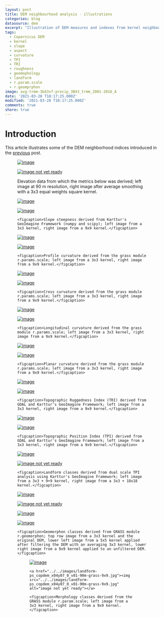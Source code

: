 ```yaml
---
layout: post
title: DEM neighbourhood analysis - illustrations
categories: blog
datasource: dem
excerpt: "Illustration of DEM measures and indexes from kernel neighbourhood analysis"
tags:
  - Copernicus DEM
  - kernel
  - slope
  - aspect
  - curvature
  - TPI
  - TRI
  - roughness
  - geomophology
  - landform
  - r.param.scale
  - r.geomprphon
image: avg-trmm-3b43v7-precip_3B43_trmm_2001-2016_A
date: '2021-03-20 T18:17:25.000Z'
modified: '2021-03-20 T18:17:25.000Z'
comments: true
share: true
---
```

<script src="https://karttur.github.io/common/assets/js/karttur/togglediv.js"></script>

# Introduction

This article illustrates some of the DEM neighborhood indices introduced in the [previous](../blog-COPDemTileProcess) post.


<figure class="half">
	<a href="../../images/dem3_copdem_x04y07_0_v01-90m.jpg"><img src="../../images/dem3_copdem_x04y07_0_v01-90m.jpg" alt="image"></a>

  <a href="../../images/dem3-shade_copdem_x04y07_0_v01-90m-3x3.jpg"><img src="../../images/dem3-shade_copdem_x04y07_0_v01-90m-3x3.jpg" alt="image not yet ready"></a>

<figcaption>Elevation data from which the metrics below was derived; left image at 90 m resolution, right image after average smoothing with a 3x3 equal weights square kernel.</figcaption>
</figure>

<figure class="half">
	<a href="../../images/slope3_copdem_x04y07_0_v01-90m-grass-3x3.jpg"><img src="../../images/slope3_copdem_x04y07_0_v01-90m-grass-3x3.jpg" alt="image"></a>

  <a href="../../images/slope3_copdem_x04y07_0_v01-90m-grass-9x9.jpg"><img src="../../images/slope3_copdem_x04y07_0_v01-90m-grass-9x9.jpg" alt="image"></a>

	<figcaption>Slope steepness derived from Karttur's GeoImagine Framework (numpy and scipy); left image from a 3x3 kernel, right image from a 9x9 kernel.</figcaption>
</figure>

<figure class="half">
	<a href="../../images/profc_copdem_x04y07_0_v01-90m-grass-3x3.jpg"><img src="../../images/profc_copdem_x04y07_0_v01-90m-grass-3x3.jpg" alt="image"></a>

  <a href="../../images/profc_copdem_x04y07_0_v01-90m-grass-9x9.jpg"><img src="../../images/profc_copdem_x04y07_0_v01-90m-grass-9x9.jpg" alt="image"></a>

	<figcaption>Profile curvature derived from the grass module r.params.scale; left image from a 3x3 kernel, right image from a 9x9 kernel.</figcaption>
</figure>

<figure class="half">
	<a href="../../images/crosc_copdem_x04y07_0_v01-90m-grass-3x3.jpg"><img src="../../images/crosc_copdem_x04y07_0_v01-90m-grass-3x3.jpg" alt="image"></a>

  <a href="../../images/crosc_copdem_x04y07_0_v01-90m-grass-9x9.jpg"><img src="../../images/crosc_copdem_x04y07_0_v01-90m-grass-9x9.jpg" alt="image"></a>

	<figcaption>Cross curvature derived from the grass module r.params.scale; left image from a 3x3 kernel, right image from a 9x9 kernel.</figcaption>
</figure>

<figure class="half">
	<a href="../../images/longc_copdem_x04y07_0_v01-90m-grass-3x3.jpg"><img src="../../images/longc_copdem_x04y07_0_v01-90m-grass-3x3.jpg" alt="image"></a>

  <a href="../../images/longc_copdem_x04y07_0_v01-90m-grass-9x9.jpg"><img src="../../images/longc_copdem_x04y07_0_v01-90m-grass-9x9.jpg" alt="image"></a>

	<figcaption>Longitudinal curvature derived from the grass module r.params.scale; left image from a 3x3 kernel, right image from a 9x9 kernel.</figcaption>
</figure>

<figure class="half">
	<a href="../../images/planc_copdem_x04y07_0_v01-90m-grass-3x3.jpg"><img src="../../images/planc_copdem_x04y07_0_v01-90m-grass-3x3.jpg" alt="image"></a>

  <a href="../../images/planc_copdem_x04y07_0_v01-90m-grass-9x9.jpg"><img src="../../images/planc_copdem_x04y07_0_v01-90m-grass-9x9.jpg" alt="image"></a>

	<figcaption>Planar curvature derived from the grass module r.params.scale; left image from a 3x3 kernel, right image from a 9x9 kernel.</figcaption>
</figure>


<figure class="half">
	<a href="../../images/tri_copdem_x04y07_0_v01-90m-3x3.jpg"><img src="../../images/tri_copdem_x04y07_0_v01-90m-3x3.jpg" alt="image"></a>

  <a href="../../images/tri_copdem_x04y07_0_v01-90m-9x9.jpg"><img src="../../images/tri_copdem_x04y07_0_v01-90m-9x9.jpg" alt="image"></a>

	<figcaption>Topographic Ruggedness Index (TRI) derived from GDAL and Karttur's GeoImagine Framework; left image from a 3x3 kernel, right image from a 9x9 kernel.</figcaption>
</figure>

<figure class="half">
	<a href="../../images/tpi_copdem_x04y07_0_v01-90m-3x3.jpg"><img src="../../images/tpi_copdem_x04y07_0_v01-90m-3x3.jpg" alt="image"></a>

  <a href="../../images/tpi_copdem_x04y07_0_v01-90m-9x9.jpg"><img src="../../images/tpi_copdem_x04y07_0_v01-90m-9x9.jpg" alt="image"></a>

	<figcaption>Topographic Position Index (TPI) derived from GDAL and Karttur's GeoImagine Framework; left image from a 3x3 kernel, right image from a 9x9 kernel.</figcaption>
</figure>

<figure class="half">
	<a href="../../images/landform-TPI_copdem_x04y07_0_v01-90m-np-stnd-1+3.jpg"><img src="../../images/landform-TPI_copdem_x04y07_0_v01-90m-np-stnd-1+3.jpg" alt="image"></a>

  <a href="../../images/landform-TPI_copdem_x04y07_0_v01-90m-np-stnd-1+9.jpg"><img src="../../images/landform-TPI_copdem_x04y07_0_v01-90m-np-stnd-1+9.jpg" alt="image not yet ready"></a>

	<figcaption>Landform classes derived from dual scale TPI analysis using Karttur's GeoImagine Framework; left image from a 3x3 + 9+9 kernel, right image from a 3x3 + 18x18 kernel.</figcaption>
</figure>

<figure class="half">
	<a href="../../images/geomorph_copdem_x04y07_0_v01-90m-grass-3x3.jpg"><img src="../../images/geomorph_copdem_x04y07_0_v01-90m-grass-3x3.jpg" alt="image"></a>

  <a href="../../images/geomorph_copdem_x04y07_0_v01-90m-grass-5x5.jpg"><img src="../../images/geomorph_copdem_x04y07_0_v01-90m-grass-5x5.jpg" alt="image not yet ready"></a>

  <a href="../../images/geomorph_copdem_x04y07_0_v01-90m-grass-5x5-elev3x3.jpg"><img src="../../images/geomorph_copdem_x04y07_0_v01-90m-grass-5x5-elev3x3.jpg" alt="image"></a>

  <a href="../../images/geomorph_copdem_x04y07_0_v01-90m-grass-9x9.jpg"><img src="../../images/geomorph_copdem_x04y07_0_v01-90m-grass-9x9.jpg" alt="image"></a>

	<figcaption>Geomorphon classes derived from GRASS module r.geomorphon; top row image from a 3x3 kernel and the original DEM, lower left image from a 5x5 kernel applied after filtering the DEM with an averaging 3x3 kernel, lower right image from a 9x9 kernel applied to an unfiltered DEM.</figcaption>

  <figure class="half">
  	<a href="../../images/landform-ps_copdem_x04y07_0_v01-90m-grass-3x3.jpg"><img src="../../images/landform-ps_copdem_x04y07_0_v01-90m-grass-3x3.jpg" alt="image"></a>

    <a href="../../images/landform-ps_copdem_x04y07_0_v01-90m-grass-9x9.jpg"><img src="../../images/landform-ps_copdem_x04y07_0_v01-90m-grass-9x9.jpg" alt="image not yet ready"></a>

  	<figcaption>Morphology classes derived from the GRASS module r.param.scale; left image from a 3x3 kernel, right image from a 9x9 kernel.</figcaption>
  </figure>

</figure>
